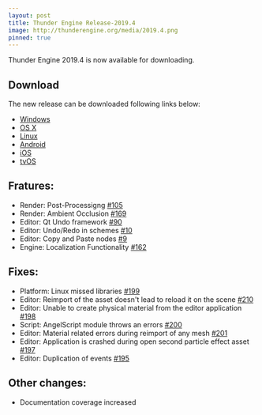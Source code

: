 ```yaml
---
layout: post
title: Thunder Engine Release-2019.4
image: http://thunderengine.org/media/2019.4.png
pinned: true
---
```


Thunder Engine 2019.4 is now available for downloading.

## Download

The new release can be downloaded following links below: 
- [Windows](https://github.com/eprikazchikov/thunder/releases/download/release-2019.4/ThunderEngine-windows-x86.7z)
- [OS X](https://github.com/eprikazchikov/thunder/releases/download/release-2019.4/ThunderEngine-macosx-x86_64.tar.gz)
- [Linux](https://github.com/eprikazchikov/thunder/releases/download/release-2019.4/ThunderEngine-linux-x86_64.tar.gz)
- [Android](https://github.com/eprikazchikov/thunder/releases/download/release-2019.4/ThunderEngine-android.tar.gz)
- [iOS](https://github.com/eprikazchikov/thunder/releases/download/release-2019.4/ThunderEngine-ios-arm64.tar.gz)
- [tvOS](https://github.com/eprikazchikov/thunder/releases/download/release-2019.4/ThunderEngine-tvos-arm64.tar.gz)

## Fratures:
- Render: Post-Processigng [#105](https://github.com/eprikazchikov/thunder/issues/105)
- Render: Ambient Occlusion [#169](https://github.com/eprikazchikov/thunder/issues/169)
- Editor: Qt Undo framework [#90](https://github.com/eprikazchikov/thunder/issues/90)
- Editor: Undo/Redo in schemes [#10](https://github.com/eprikazchikov/thunder/issues/10)
- Editor: Copy and Paste nodes [#9](https://github.com/eprikazchikov/thunder/issues/9)
- Engine: Localization Functionality [#162](https://github.com/eprikazchikov/thunder/issues/162)

## Fixes:
- Platform: Linux missed libraries [#199](https://github.com/eprikazchikov/thunder/issues/199)
- Editor: Reimport of the asset doesn't lead to reload it on the scene [#210](https://github.com/eprikazchikov/thunder/issues/210)
- Editor: Unable to create physical material from the editor application [#198](https://github.com/eprikazchikov/thunder/issues/198)
- Script: AngelScript module throws an errors [#200](https://github.com/eprikazchikov/thunder/issues/200)
- Editor: Material related errors during reimport of any mesh [#201](https://github.com/eprikazchikov/thunder/issues/201)
- Editor: Application is crashed during open second particle effect asset [#197](https://github.com/eprikazchikov/thunder/issues/197)
- Editor: Duplication of events [#195](https://github.com/eprikazchikov/thunder/issues/195)

## Other changes:
- Documentation coverage increased